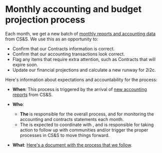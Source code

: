 # Monthly accounting and budget projection process

Each month, we get a new batch of [monthly reports and accounting data](#accounting:statements) from CS&S.
We use this as an opportunity to:

- Confirm that our Contracts information is correct.
- Confirm that our accounting transactions look correct.
- Flag any items that require extra attention, such as Contracts that will expire soon.
- Update our financial projections and calculate a new runway for 2i2c.

Here's information about expectations and accountability for the process:

- **When**: This process is triggered by the arrival of [new accounting reports](#accounting:statements) from CS&S.
- **Who**:
  - **The [](#role:delivery-manager)** is responsible for the overall process, and for monitoring the accounting and contracts statements each month.
  - The **[](#role:partnerships-lead)** is expected to coordinate with [](#role:delivery-manager), and is responsible for taking action to follow up with communities and/or trigger the proper processes in CS&S to move things forward. 

- **What**: [Here's a document with the process that we follow](https://docs.google.com/document/d/1iG2USbvccMGeobKpH52j37LZpmeNASKedJrb0mX8R8Y/edit?usp=sharing).
